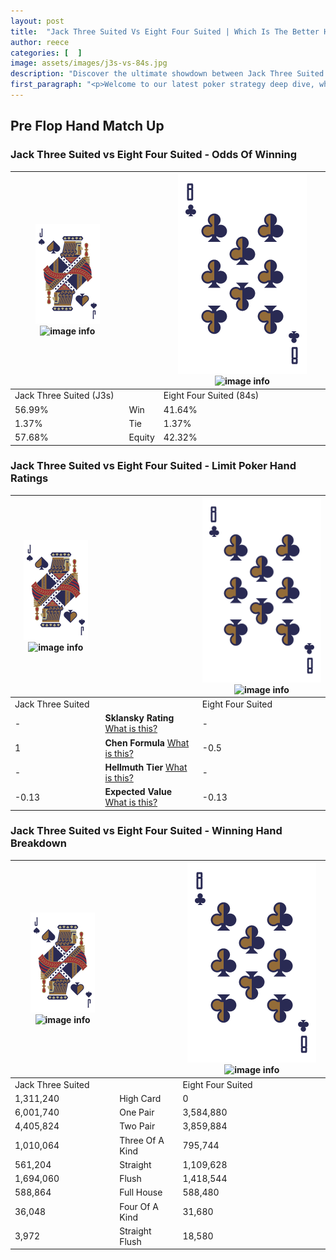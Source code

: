 ```yaml
---
layout: post
title:  "Jack Three Suited Vs Eight Four Suited | Which Is The Better Hand In Poker? A Complete Guide"
author: reece
categories: [  ]
image: assets/images/j3s-vs-84s.jpg
description: "Discover the ultimate showdown between Jack Three Suited and Eight Four Suited in poker! Uncover the odds, strategies, and scenarios where one hand triumphs over the other. Get ready to up your poker game with this thrilling analysis."
first_paragraph: "<p>Welcome to our latest poker strategy deep dive, where we're pitting two distinct hands against each other in a high-stakes showdown: Jack Three Suited vs Eight Four Suited.</p><p>In the dynamic world of poker, every decision counts, and knowing which hand holds the upper hand is key to your success at the table.</p><p>In this article, we'll dissect these two hands, explore the scenarios where one dominates the other, and equip you with the knowledge to make strategic choices that can tip the odds in your favor.</p><p>Get ready to unravel the intriguing dynamics of these poker hands and elevate your game to new heights.</p>"
---
```




[comment]: # (sp0)

## Pre Flop Hand Match Up

<div class="table hand-ratings" markdown="1"> 



### Jack Three Suited vs Eight Four Suited - Odds Of Winning


    
| ![image info](assets/images/hand1/J.png) ![image info](assets/images/hand1/3s.png) |  | ![image info](assets/images/hand2/8.png) ![image info](assets/images/hand2/4s.png) |
| -------- | -------- | -------- |
| Jack Three Suited (J3s) |  | Eight Four Suited (84s) |
| 56.99% | Win | 41.64% |
| 1.37% | Tie | 1.37% |
| 57.68% | Equity | 42.32% |




[comment]: # (sp1)



### Jack Three Suited vs Eight Four Suited - Limit Poker Hand Ratings


    
| ![image info](assets/images/hand1/J.png) ![image info](assets/images/hand1/3s.png) |  | ![image info](assets/images/hand2/8.png) ![image info](assets/images/hand2/4s.png) |
| -------- | -------- | -------- |
| Jack Three Suited |  | Eight Four Suited |
| - | **Sklansky Rating** [What is this?](/sklansky-rating-explained) | - |
| 1 | **Chen Formula** [What is this?](/chen-formula-explained) | -0.5 |
| - | **Hellmuth Tier** [What is this?](/Hellmuth-tier-explained) | - |
| -0.13 | **Expected Value** [What is this?](/expected-value-explained) | -0.13 |




[comment]: # (sp2)



### Jack Three Suited vs Eight Four Suited - Winning Hand Breakdown


    
| ![image info](assets/images/hand1/J.png) ![image info](assets/images/hand1/3s.png) |  | ![image info](assets/images/hand2/8.png) ![image info](assets/images/hand2/4s.png) |
| -------- | -------- | -------- |
| Jack Three Suited |  | Eight Four Suited |
| 1,311,240 | High Card | 0 |
| 6,001,740 | One Pair | 3,584,880 |
| 4,405,824 | Two Pair | 3,859,884 |
| 1,010,064 | Three Of A Kind | 795,744 |
| 561,204 | Straight | 1,109,628 |
| 1,694,060 | Flush | 1,418,544 |
| 588,864 | Full House | 588,480 |
| 36,048 | Four Of A Kind | 31,680 |
| 3,972 | Straight Flush | 18,580 |




[comment]: # (sp3)



</div>

[comment]: # (sp4)



[comment]: # (sp5)

